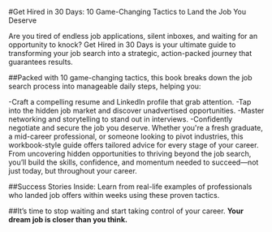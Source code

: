 #Get Hired in 30 Days: 10 Game-Changing Tactics to Land the Job You Deserve

Are you tired of endless job applications, silent inboxes, and waiting for an opportunity to knock? Get Hired in 30 Days is your ultimate guide to transforming your job search into a strategic, action-packed journey that guarantees results.

##Packed with 10 game-changing tactics, this book breaks down the job search process into manageable daily steps, helping you:

-Craft a compelling resume and LinkedIn profile that grab attention.
-Tap into the hidden job market and discover unadvertised opportunities.
-Master networking and storytelling to stand out in interviews.
-Confidently negotiate and secure the job you deserve.
Whether you're a fresh graduate, a mid-career professional, or someone looking to pivot industries, this workbook-style guide offers tailored advice for every stage of your career. From uncovering hidden opportunities to thriving beyond the job search, you’ll build the skills, confidence, and momentum needed to succeed—not just today, but throughout your career.

##Success Stories Inside: Learn from real-life examples of professionals who landed job offers within weeks using these proven tactics.

##It’s time to stop waiting and start taking control of your career. **Your dream job is closer than you think.**